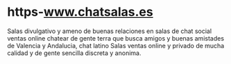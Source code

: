# https-www.chatsalas.es
Salas divulgativo y ameno de buenas relaciones en salas de chat social ventas online chatear de gente terra que busca amigos y buenas amistades de Valencia y Andalucia, chat latino Salas  ventas online y privado de mucha calidad y de gente sencilla discreta y anonima.   
